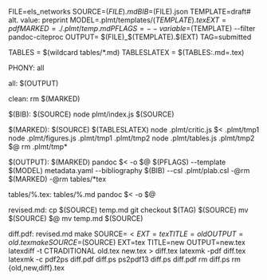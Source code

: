 FILE=els_networks
SOURCE=$(FILE).md
BIB=$(FILE).json
TEMPLATE=draft# alt. value: preprint
MODEL=.plmt/templates/$(TEMPLATE).tex
EXT=pdf
MARKED= ./.plmt/temp.md
PFLAGS= --variable=$(TEMPLATE) --filter pandoc-citeproc
OUTPUT= $(FILE)_$(TEMPLATE).$(EXT)
TAG=submitted

TABLES = $(wildcard tables/*.md)
TABLESLATEX = $(TABLES:.md=.tex)

PHONY: all

all: $(OUTPUT)

clean:
	rm $(MARKED)

$(BIB): $(SOURCE)
	node plmt/index.js $(SOURCE)

$(MARKED): $(SOURCE) $(TABLESLATEX)
	node .plmt/critic.js $< .plmt/tmp1
	node .plmt/figures.js .plmt/tmp1 .plmt/tmp2
	node .plmt/tables.js .plmt/tmp2 $@
	rm .plmt/tmp*

$(OUTPUT): $(MARKED)
	pandoc $< -o $@ $(PFLAGS) --template $(MODEL) metadata.yaml --bibliography $(BIB) --csl .plmt/plab.csl
	-@rm $(MARKED)
	-@rm tables/*tex

tables/%.tex: tables/%.md
	pandoc $< -o $@

revised.md:
	cp $(SOURCE) temp.md
	git checkout $(TAG) $(SOURCE)
	mv $(SOURCE) $@
	mv temp.md $(SOURCE)

diff.pdf: revised.md
	make SOURCE=$< EXT=tex TITLE=old OUTPUT=old.tex
	make SOURCE=$(SOURCE) EXT=tex TITLE=new OUTPUT=new.tex
	latexdiff -t CTRADITIONAL old.tex new.tex > diff.tex
	latexmk -pdf diff.tex
	latexmk -c
	pdf2ps diff.pdf diff.ps
	ps2pdf13 diff.ps diff.pdf
	rm diff.ps
	rm {old,new,diff}.tex
